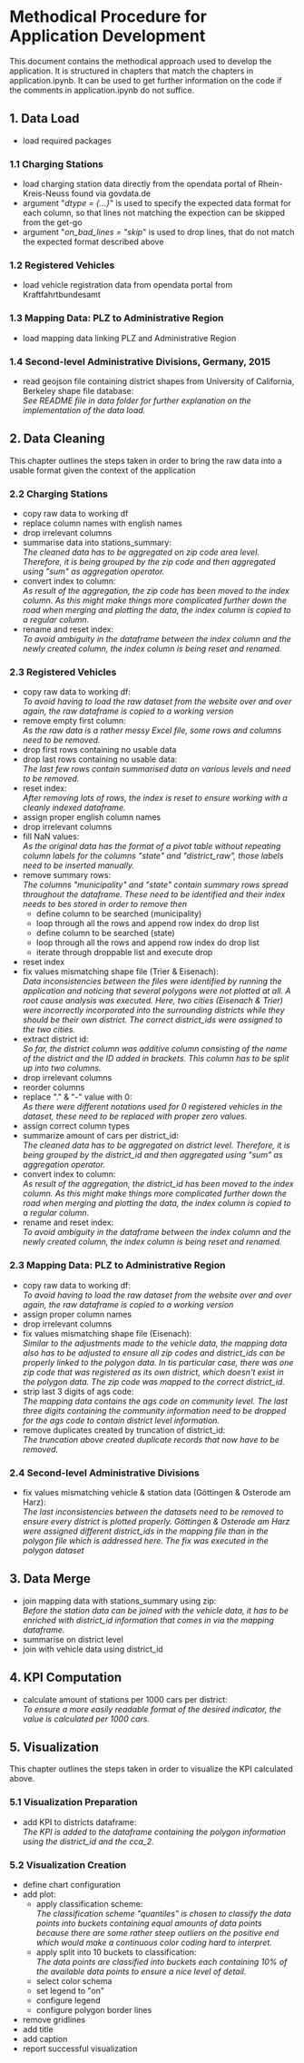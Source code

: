 # Methodical Procedure for Application Development
This document contains the methodical approach used to develop the application. It is structured in chapters that match the chapters in application.ipynb. It can be used to get further information on the code if the comments in application.ipynb do not suffice.
## 1. Data Load
- load required packages
### 1.1 Charging Stations
- load charging station data directly from the opendata portal of Rhein-Kreis-Neuss found via govdata.de
- argument "*dtype = {...}*" is used to specify the expected data format for each column, so that lines not matching the expection can be skipped from the get-go
- argument "*on_bad_lines = "skip*" is used to drop lines, that do not match the expected format described above
### 1.2 Registered Vehicles
- load vehicle registration data from opendata portal from Kraftfahrtbundesamt
### 1.3 Mapping Data: PLZ to Administrative Region
- load mapping data linking PLZ and Administrative Region
### 1.4 Second-level Administrative Divisions, Germany, 2015
- read geojson file containing district shapes from University of California, Berkeley shape file database:<br>*See README file in data folder for further explanation on the implementation of the data load.*
## 2. Data Cleaning
This chapter outlines the steps taken in order to bring the raw data into a usable format given the context of the application
### 2.2 Charging Stations
- copy raw data to working df
- replace column names with english names
- drop irrelevant columns
- summarise data into stations_summary:<br>*The cleaned data has to be aggregated on zip code area level. Therefore, it is being grouped by the zip code and then aggregated using "sum" as aggregation operator.*
- convert index to column:<br>*As result of the aggregation, the zip code has been moved to the index column. As this might make things more complicated further down the road when merging and plotting the data, the index column is copied to a regular column.*
- rename and reset index:<br>*To avoid ambiguity in the dataframe between the index column and the newly created column, the index column is being reset and renamed.*
### 2.3 Registered Vehicles 
- copy raw data to working df:<br>*To avoid having to load the raw dataset from the website over and over again, the raw dataframe is copied to a working version*
- remove empty first column:<br>*As the raw data is a rather messy Excel file, some rows and columns need to be removed.*
- drop first rows containing no usable data
- drop last rows containing no usable data:<br>*The last few rows contain summarised data on various levels and need to be removed.*
- reset index:<br>*After removing lots of rows, the index is reset to ensure working with a cleanly indexed dataframe.*
- assign proper english column names
- drop irrelevant columns
- fill NaN values:<br>*As the original data has the format of a pivot table without repeating column labels for the columns "state" and "district_raw", those labels need to be inserted manually.*
- remove summary rows:<br>*The columns "municipality" and "state" contain summary rows spread throughout the dataframe. These need to be identified and their index needs to bes stored in order to remove then*
  - define column to be searched (municipality)
  - loop through all the rows and append row index do drop list
  - define column to be searched (state)
  - loop through all the rows and append row index do drop list
  - iterate through droppable list and execute drop
- reset index
- fix values mismatching shape file (Trier & Eisenach):<br>*Data inconsistencies between the files were identified by running the application and noticing that several polygons were not plotted at all. A root cause analysis was executed. Here, two cities (Eisenach & Trier) were incorrectly incorporated into the surrounding districts while they should be their own district. The correct district_ids were assigned to the two cities.*
- extract district id:<br>*So far, the district column was additive column consisting of the name of the district and the ID added in brackets. This column has to be split up into two columns.*
- drop irrelevant columns
- reorder columns
- replace "." & "-" value with 0:<br>*As there were different notations used for 0 registered vehicles in the dataset, these need to be replaced with proper zero values.*
- assign correct column types
- summarize amount of cars per district_id:<br>*The cleaned data has to be aggregated on district level. Therefore, it is being grouped by the district_id and then aggregated using "sum" as aggregation operator.*
- convert index to column:<br>*As result of the aggregation, the district_id has been moved to the index column. As this might make things more complicated further down the road when merging and plotting the data, the index column is copied to a regular column.*
- rename and reset index:<br>*To avoid ambiguity in the dataframe between the index column and the newly created column, the index column is being reset and renamed.*
### 2.3 Mapping Data: PLZ to Administrative Region
- copy raw data to working df:<br>*To avoid having to load the raw dataset from the website over and over again, the raw dataframe is copied to a working version*
- assign proper column names
- drop irrelevant columns
- fix values mismatching shape file (Eisenach):<br>*Similar to the adjustments made to the vehicle data, the mapping data also has to be adjusted to ensure all zip codes and district_ids can be properly linked to the polygon data. In tis particular case, there was one zip code that was registered as its own district, which doesn't exist in the polygon data. The zip code was mapped to the correct district_id.*
- strip last 3 digits of ags code:<br>*The mapping data contains the ags code on community level. The last three digits containing the community information need to be dropped for the ags code to contain district level information.*
- remove duplicates created by truncation of district_id:<br>*The truncation above created duplicate records that now have to be removed.*
### 2.4 Second-level Administrative Divisions
- fix values mismatching vehicle & station data (Göttingen & Osterode am Harz):<br>*The last inconsistencies between the datasets need to be removed to ensure every district is plotted properly. Göttingen & Osterode am Harz were assigned different district_ids in the mapping file than in the polygon file which is addressed here. The fix was executed in the polygon dataset*
## 3. Data Merge
- join mapping data with stations_summary using zip:<br>*Before the station data can be joined with the vehicle data, it has to be enriched with district_id information that comes in via the mapping dataframe.*
- summarise on district level
- join with vehicle data using district_id
## 4. KPI Computation
- calculate amount of stations per 1000 cars per district:<br>*To ensure a more easily readable format of the desired indicator, the value is calculated per 1000 cars.*
## 5. Visualization
This chapter outlines the steps taken in order to visualize the KPI calculated above.
### 5.1 Visualization Preparation
- add KPI to districts dataframe:<br>*The KPI is added to the dataframe containing the polygon information using the district_id and the cca_2.*
### 5.2 Visualization Creation
- define chart configuration
- add plot:
  - apply classification scheme:<br>*The classification scheme "quantiles" is chosen to classify the data points into buckets containing equal amounts of data points because there are some rather steep outliers on the positive end which would make a continuous color coding hard to interpret.*
  - apply split into 10 buckets to classification:<br>*The data points are classified into buckets each containing 10% of the available data points to ensure a nice level of detail.*
  - select color schema
  - set legend to "on"
  - configure legend
  - configure polygon border lines
- remove gridlines
- add title
- add caption
- report successful visualization